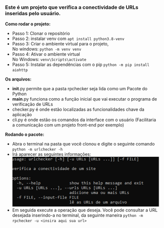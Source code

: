 ### Este é um projeto que verifica a conectividade de URLs inseridas pelo usuário.

**Como rodar o projeto:**<br/>
* Passo 1: Clonar o repositório<br/>
* Passo 2: instalar venv com ``apt install python3.8-venv``
* Passo 3: Criar o ambiente virtual para o projeto, <br/>
No windows:  ``python -m venv venv``<br/>
* Passo 4: Ativar o ambiente virtual<br/>
No Windows: ``venv\Scripts\activate``<br/>
* Passo 5: Instalar as dependências com o pip ``python -m pip install aiohttp``

**Os arquivos:** <br/>
  *  __init__.py permite que a pasta rpchecker seja lida como um Pacote do Python
  * __main__.py funciona como a função inicial que vai executar o programa de verificação de URLs
  * checker.py é onde estão localizadas as funcionalidades chave da aplicação 
  * cli.py é onde estão os comandos da interface com o usuário (Facilitaria a comunicação com um projeto front-end por exemplo)

**Rodando o pacote:**<br/>
* Abra o terminal na pasta que você clonou e digite o seguinte comando
``python -m urlchecker -h``
* Irá aparecer as seguintes informações:<br/>
![screenshot do terminal mostrando as opções do programa urlchecker](assets/terminal.png)
* Em seguida execute a operação que deseja. Você pode consultar a URL desejada inserindo-a no terminal, da seguinte maneira ``python -m rpchecker -u <insira aqui sua url>``
